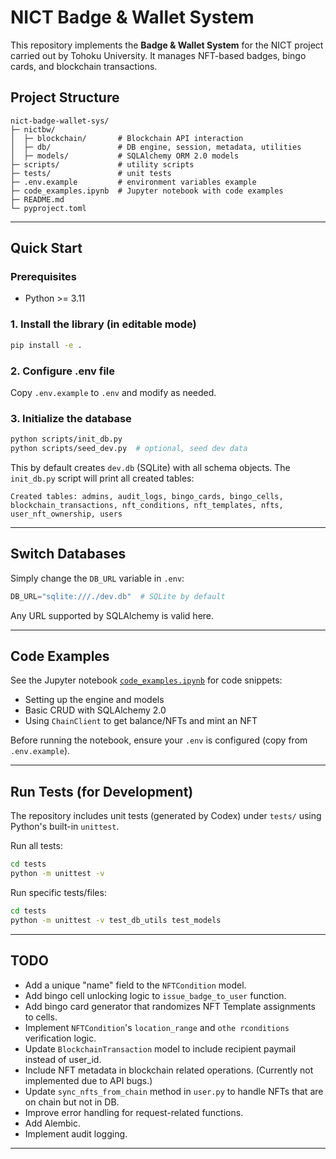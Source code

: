 # NICT Badge & Wallet System

This repository implements the **Badge & Wallet System** for the NICT project carried out by Tohoku University. It manages NFT-based badges, bingo cards, and blockchain transactions.

## Project Structure

```
nict-badge-wallet-sys/
├─ nictbw/
│  ├─ blockchain/       # Blockchain API interaction
│  ├─ db/               # DB engine, session, metadata, utilities
│  ├─ models/           # SQLAlchemy ORM 2.0 models
├─ scripts/             # utility scripts
├─ tests/               # unit tests
├─ .env.example         # environment variables example
├─ code_examples.ipynb  # Jupyter notebook with code examples
├─ README.md
└─ pyproject.toml
```

---

## Quick Start

### Prerequisites
- Python >= 3.11

### 1. Install the library (in editable mode)
```bash
pip install -e .
```

### 2. Configure .env file
Copy `.env.example` to `.env` and modify as needed.

### 3. Initialize the database
```bash
python scripts/init_db.py
python scripts/seed_dev.py  # optional, seed dev data
```

This by default creates `dev.db` (SQLite) with all schema objects. The `init_db.py` script will print all created tables:

```
Created tables: admins, audit_logs, bingo_cards, bingo_cells, blockchain_transactions, nft_conditions, nft_templates, nfts, user_nft_ownership, users
```
---

## Switch Databases
Simply change the `DB_URL` variable in `.env`:

```python
DB_URL="sqlite:///./dev.db"  # SQLite by default
```

Any URL supported by SQLAlchemy is valid here.

---

## Code Examples

See the Jupyter notebook [`code_examples.ipynb`](code_examples.ipynb) for code snippets:

- Setting up the engine and models
- Basic CRUD with SQLAlchemy 2.0
- Using `ChainClient` to get balance/NFTs and mint an NFT

Before running the notebook, ensure your `.env` is configured (copy from `.env.example`).

---

## Run Tests (for Development)
The repository includes unit tests (generated by Codex) under `tests/` using Python's built-in `unittest`.

Run all tests:
```bash
cd tests
python -m unittest -v
```

Run specific tests/files:
```bash
cd tests
python -m unittest -v test_db_utils test_models
```

---

## TODO
* Add a unique "name" field to the `NFTCondition` model.
* Add bingo cell unlocking logic to `issue_badge_to_user` function.
* Add bingo card generator that randomizes NFT Template assignments to cells.
* Implement `NFTCondition`'s `location_range` and `othe rconditions` verification logic.
* Update `BlockchainTransaction` model to include recipient paymail instead of user_id.
* Include NFT metadata in blockchain related operations. (Currently not implemented due to API bugs.)
* Update `sync_nfts_from_chain` method in `user.py` to handle NFTs that are on chain but not in DB.
* Improve error handling for request-related functions.
* Add Alembic.
* Implement audit logging.
---
